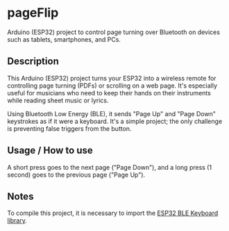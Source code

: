 # pageFlip
Arduino (ESP32) project to control page turning over Bluetooth on devices such as tablets, smartphones, and PCs.

## Description

This Arduino (ESP32) project turns your ESP32 into a wireless remote for controlling page turning (PDFs) or scrolling on a web page. It's especially useful for musicians who need to keep their hands on their instruments while reading sheet music or lyrics.

Using Bluetooth Low Energy (BLE), it sends "Page Up" and "Page Down" keystrokes as if it were a keyboard. It's a simple project; the only challenge is preventing false triggers from the button.

## Usage / How to use
A short press goes to the next page ("Page Down"), and a long press (1 second) goes to the previous page ("Page Up").

## Notes
To compile this project, it is necessary to import the [ESP32 BLE Keyboard library](https://github.com/T-vK/ESP32-BLE-Keyboard).
